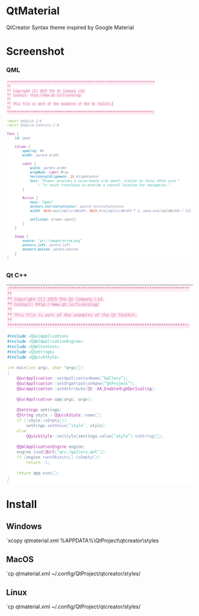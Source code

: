 # QtMaterial
QtCreator Syntax theme inspired by Google Material

# Screenshot

### QML
![QML](https://github.com/foxoman/qtmaterial/blob/master/qtmaterial-qml.png?raw=true)

### Qt C++
![Qt](https://github.com/foxoman/qtmaterial/blob/master/qtmaterial-cpp.png?raw=true)

# Install

## Windows
`xcopy qtmaterial.xml %APPDATA%\QtProject\qtcreator\styles

## MacOS
`cp qtmaterial.xml ~/.config/QtProject/qtcreator/styles/

## Linux
`cp qtmaterial.xml ~/.config/QtProject/qtcreator/styles/


